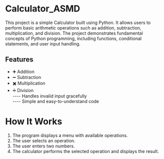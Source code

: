 # Calculator_ASMD
This project is a simple Calculator built using Python. It allows users to perform basic arithmetic operations such as addition, subtraction, multiplication, and division. The project demonstrates fundamental concepts of Python programming, including functions, conditional statements, and user input handling.

## Features
- ➕ Addition  
- ➖ Subtraction  
- ✖️ Multiplication  
- ➗ Division  
---- Handles invalid input gracefully  
---- Simple and easy-to-understand code

# How It Works
1. The program displays a menu with available operations.  
2. The user selects an operation.  
3. The user enters two numbers.  
4. The calculator performs the selected operation and displays the result.

